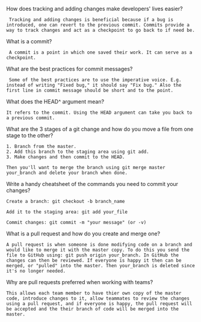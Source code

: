 How does tracking and adding changes make developers' lives easier?

     Tracking and adding changes is beneficial because if a bug is introduced, one can revert to the previous commit. Commits provide a way to track changes and act as a checkpoint to go back to if need be. 

What is a commit?

     A commit is a point in which one saved their work. It can serve as a checkpoint. 

What are the best practices for commit messages?

     Some of the best practices are to use the imperative voice. E.g. instead of writing "Fixed bug," it should say "Fix bug." Also the first line in commit message should be short and to the point. 

What does the HEAD^ argument mean?

	It refers to the commit. Using the HEAD argument can take you back to a previous commit. 

What are the 3 stages of a git change and how do you move a file from one stage to the other?

	1. Branch from the master.
	2. Add this branch to the staging area using git add.
	3. Make changes and then commit to the HEAD. 

	Then you'll want to merge the branch using git merge master your_branch and delete your branch when done. 

Write a handy cheatsheet of the commands you need to commit your changes?


	Create a branch: git checkout -b branch_name

	Add it to the staging area: git add your_file

	Commit changes: git commit -m "your message" (or -v)

What is a pull request and how do you create and merge one?
	
	A pull request is when someone is done modifying code on a branch and would like to merge it with the master copy. To do this you send the file to GitHub using: git push origin your_branch. In GitHub the changes can then be reviewed. If everyone is happy it then can be merged, or "pulled" into the master. Then your_branch is deleted since it's no longer needed. 

Why are pull requests preferred when working with teams?
	
	This allows each team member to have thier own copy of the master code, introduce changes to it, allow teammates to review the changes using a pull request, and if everyone is happy, the pull request will be accepted and the their branch of code will be merged into the master. 

